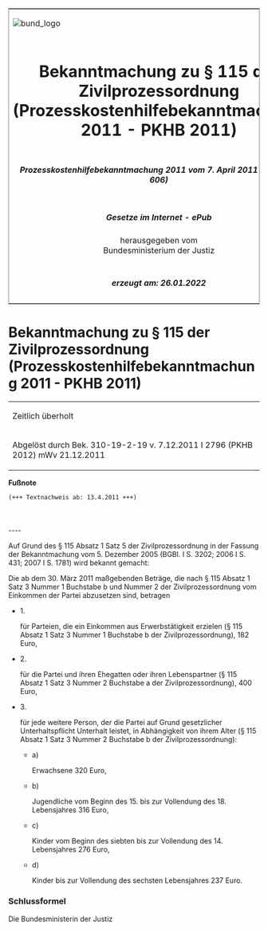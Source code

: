 <span id="DECKBLATT.html"></span>

<table border="0" frame="border" width="100%">

<tr valign="top">

<td align="left">

![bund\_logo](BfJ_2021_Web_de_de.gif)

</td>

<td align="right">

 

</td>

</tr>

<tr align="center" valign="middle">

<td colspan="2">

# Bekanntmachung zu § 115 der Zivilprozessordnung (Prozesskostenhilfebekanntmachung 2011 - PKHB 2011)

</td>

</tr>

<tr align="center" valign="middle">

<td colspan="2">

##### Prozesskostenhilfebekanntmachung 2011 vom 7. April 2011 (BGBl. I S. 606)

</td>

</tr>

<tr align="center" valign="middle">

<td colspan="2">

  
  

##### Gesetze im Internet - ePub  
  
herausgegeben vom  
Bundesministerium der Justiz

</td>

</tr>

<tr align="center" valign="bottom">

<td colspan="2">

  
  

##### erzeugt am: 26.01.2022

</td>

</tr>

</table>

<span id="BJNR060600011.html"></span>

# Bekanntmachung zu § 115 der Zivilprozessordnung (Prozesskostenhilfebekanntmachung 2011 - PKHB 2011)

<div>

<div class="jnhtml">

<table width="100%">

<colgroup>

<col width="10%">

</col>

<col width="90%">

</col>

</colgroup>

<tr>

<td class="StandkommentarAufh" colspan="2">

Zeitlich überholt

</div>

</div>

</td>

</tr>

<tr>

<td colspan="2">

Abgelöst durch Bek. 310-19-2-19 v. 7.12.2011 I 2796 (PKHB 2012) mWv
21.12.2011

</td>

</tr>

</table>

</div>

</div>

<div>

  
**Fußnote**

<div class="jnhtml">

<div>

<div class="jurAbsatz">

  

``` 
(+++ Textnachweis ab: 13.4.2011 +++)

 
```

</div>

</div>

</div>

</div>

<span id="BJNR060600011BJNE000100000.html"></span>

###   
\----

<div>

<div class="jnhtml">

<div>

<div class="jurAbsatz">

Auf Grund des § 115 Absatz 1 Satz 5 der Zivilprozessordnung in der
Fassung der Bekanntmachung vom 5. Dezember 2005 (BGBl. I S. 3202; 2006 I
S. 431; 2007 I S. 1781) wird bekannt gemacht:

</div>

<div class="jurAbsatz">

Die ab dem 30. März 2011 maßgebenden Beträge, die nach § 115 Absatz 1
Satz 3 Nummer 1 Buchstabe b und Nummer 2 der Zivilprozessordnung vom
Einkommen der Partei abzusetzen sind, betragen

  - 1\.
    
    <div>
    
    für Parteien, die ein Einkommen aus Erwerbstätigkeit erzielen (§ 115
    Absatz 1 Satz 3 Nummer 1 Buchstabe b der Zivilprozessordnung), 182
    Euro,
    
    </div>

  - 2\.
    
    <div>
    
    für die Partei und ihren Ehegatten oder ihren Lebenspartner (§ 115
    Absatz 1 Satz 3 Nummer 2 Buchstabe a der Zivilprozessordnung), 400
    Euro,
    
    </div>

  - 3\.
    
    <div>
    
    für jede weitere Person, der die Partei auf Grund gesetzlicher
    Unterhaltspflicht Unterhalt leistet, in Abhängigkeit von ihrem Alter
    (§ 115 Absatz 1 Satz 3 Nummer 2 Buchstabe b der
    Zivilprozessordnung):
    
      - a)
        
        <div>
        
        Erwachsene 320 Euro,
        
        </div>
    
      - b)
        
        <div>
        
        Jugendliche vom Beginn des 15. bis zur Vollendung des 18.
        Lebensjahres 316 Euro,
        
        </div>
    
      - c)
        
        <div>
        
        Kinder vom Beginn des siebten bis zur Vollendung des 14.
        Lebensjahres 276 Euro,
        
        </div>
    
      - d)
        
        <div>
        
        Kinder bis zur Vollendung des sechsten Lebensjahres 237 Euro.
        
        </div>
    
    </div>

</div>

</div>

</div>

</div>

<span id="BJNR060600011BJNE000200000.html"></span>

### Schlussformel  

<div>

<div class="jnhtml">

<div>

<div class="jurAbsatz">

<span class="SP">Die Bundesministerin der Justiz</span>

</div>

</div>

</div>

</div>
